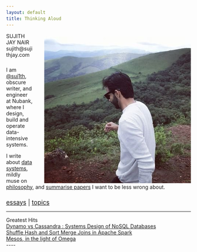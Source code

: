 ```yaml
---
layout: default
title: Thinking Aloud
---
```


<div class="col-md-3">
    <div id="picpad">
    <a href=""><img align="right" src ="/public/profile.jpg" alt="Sujith" style=" margin-top: 10px; margin-left: 30px;"></a>
    </div>
</div>


<div class="col-md-offset-2 col-md-4">
      <div id="name">
	    <div class="semiboldtext">SUJITH</div>
	    <div class="boldtext">JAY NAIR</div>
      </div>
      <div id="title">
        <div id="email">sujith@sujithjay.com</div>
      </div>
</div>

<div class="row">
  <div class ="col-md-offset-2 col-md-7">
    <div id="overview" style="margin-top: 1.5rem;">
        <p>I am <a class="nodecor" href="https://www.twitter.com/suj1th">@suj1th</a>, obscure writer, and engineer at Nubank, where I design, build and operate data-intensive systems.</p>
        <p>I write about <a class="nodecor" href="/tag/data-systems/">data systems</a>, mildly muse on <a class="nodecor" href="/tag/philosophy/">philosophy</a>, and <a class="nodecor" href="tag/paper-summary/">summarise papers</a> I want to be less wrong about.</p>
    </div>
    <div style="margin-top: 1.5rem; font-size: 1.2em;"><a href="/essays">essays</a> | <a href="/topics">topics</a></div>
    <hr>
  </div>
</div>

<div class="row">
  <div class ="col-md-offset-2 col-md-7">
    <div class="semiboldtext">
      Greatest Hits
    </div>
    <a class="nodecor" href="/data-systems/dynamo-cassandra/">Dynamo vs Cassandra : Systems Design of NoSQL Databases</a>
    <br>
    <a class="nodecor" href="/spark/shuffle-hash-sort-merge-joins">Shuffle Hash and Sort Merge Joins in Apache Spark</a>
    <br>
    <a class="nodecor" href="/mesos">Mesos, in the light of Omega</a>
  </div>
</div>
----
